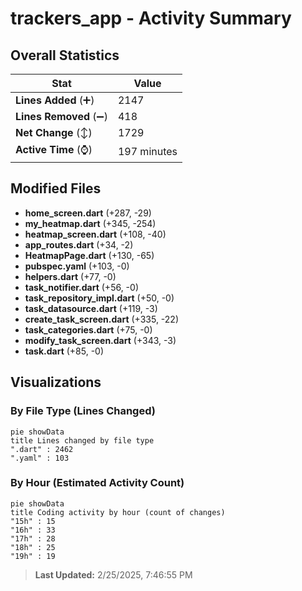 # trackers_app - Activity Summary 

## Overall Statistics

| Stat                   | Value                                                             |
| ---------------------- | ----------------------------------------------------------------- |
| **Lines Added** (➕)   | 2147                                          |
| **Lines Removed** (➖) | 418                                        |
| **Net Change** (↕)    | 1729                |
| **Active Time** (⌚)   | 197 minutes |


## Modified Files
- **home_screen.dart** (+287, -29)
- **my_heatmap.dart** (+345, -254)
- **heatmap_screen.dart** (+108, -40)
- **app_routes.dart** (+34, -2)
- **HeatmapPage.dart** (+130, -65)
- **pubspec.yaml** (+103, -0)
- **helpers.dart** (+77, -0)
- **task_notifier.dart** (+56, -0)
- **task_repository_impl.dart** (+50, -0)
- **task_datasource.dart** (+119, -3)
- **create_task_screen.dart** (+335, -22)
- **task_categories.dart** (+75, -0)
- **modify_task_screen.dart** (+343, -3)
- **task.dart** (+85, -0)

## Visualizations

### By File Type (Lines Changed)

```mermaid
pie showData
title Lines changed by file type
".dart" : 2462
".yaml" : 103
```

### By Hour (Estimated Activity Count)

```mermaid
pie showData
title Coding activity by hour (count of changes)
"15h" : 15
"16h" : 33
"17h" : 28
"18h" : 25
"19h" : 19
```


> **Last Updated:** 2/25/2025, 7:46:55 PM